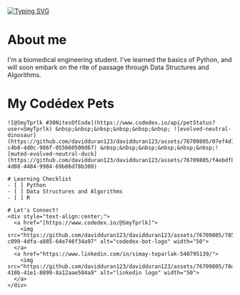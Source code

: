 [![Typing SVG](https://readme-typing-svg.demolab.com?font=Sixtyfour&size=30&duration=2000&pause=2000&color=CD7B5C&background=7A79FF00&vCenter=true&multiline=true&repeat=true&random=false&width=800&height=80&lines=hello+world!;welcome+to+my+profile+%3AD)](https://git.io/typing-svg)


# About me
I'm a biomedical engineering student. I've learned the basics of Python, and will soon embark on the rite of passage through Data Structures and Algorithms.


# My Codédex Pets
```
![@SmyTprlk #30NitesOfCode](https://www.codedex.io/api/petStatus?user=SmyTprlk) &nbsp;&nbsp;&nbsp;&nbsp;&nbsp;&nbsp; ![evolved-neutral-dinosaur](https://github.com/davidduran123/davidduran123/assets/76709805/07ef4d74-c4b8-4d0c-986f-055660500d67) &nbsp;&nbsp;&nbsp;&nbsp;&nbsp;&nbsp;![muted-evolved-neutral-duck](https://github.com/davidduran123/davidduran123/assets/76709805/f4ebdf83-4d88-4484-9984-69b86d78b300)

# Learning Checklist
- [ ] Python
- [ ] Data Structures and Algorithms
- [ ] R

# Let's Connect!
<div style="text-align:center;">
  <a href="[https://www.codedex.io/@SmyTprlk]"> 
    <img src="https://github.com/davidduran123/davidduran123/assets/76709805/785b34dc-c099-4dfa-a885-64e746f34a97" alt="codedex-bot-logo" width="50">
  </a>
  <a href="https://www.linkedin.com/in/simay-toparlak-540795139/"> 
    <img src="https://github.com/davidduran123/davidduran123/assets/76709805/78db2d58-410b-41e1-8899-8a12aae504a9" alt="linkedin logo" width="50">
  </a>
</div>

